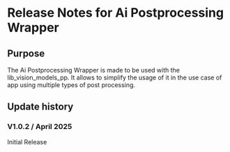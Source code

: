 # Release Notes for Ai Postprocessing Wrapper

## Purpose

The Ai Postprocessing Wrapper is made to be used with the lib_vision_models_pp.
It allows to simplify the usage of it in the use case of app using multiple types of post processing.

## Update history

### V1.0.2 / April 2025

Initial Release
